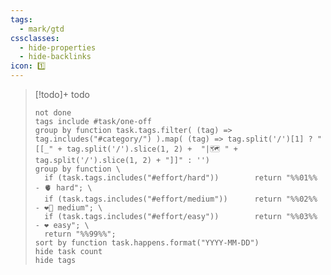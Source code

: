 ```yaml
---
tags:
  - mark/gtd
cssclasses:
  - hide-properties
  - hide-backlinks
icon: 1️⃣
---
```


> [!todo]+ todo
> ```tasks
> not done
> tags include #task/one-off 
> group by function task.tags.filter( (tag) => tag.includes("#category/") ).map( (tag) => tag.split('/')[1] ? "[[_" + tag.split('/').slice(1, 2) +  "|🗺️ " + tag.split('/').slice(1, 2) + "]]" : '')
> group by function \
>   if (task.tags.includes("#effort/hard"))        return "%%01%% - 🫀 hard"; \
>   if (task.tags.includes("#effort/medium"))      return "%%02%% - ❤️‍🔥 medium"; \
>   if (task.tags.includes("#effort/easy"))        return "%%03%% - ❤ easy"; \
>   return "%%99%%";
> sort by function task.happens.format("YYYY-MM-DD")
> hide task count
> hide tags
> ```
